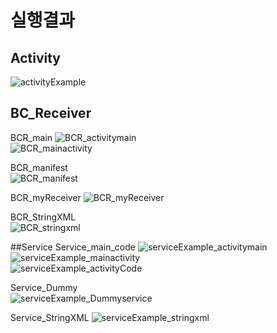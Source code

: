 # 실행결과

## Activity
![activityExample](https://github.com/Kang-SeoHyun/Android_app/assets/77817094/958d0b83-8624-43c1-8923-69b0d36323ea)

## BC_Receiver  
BCR_main 
![BCR_activitymain](https://github.com/Kang-SeoHyun/Android_app/assets/77817094/e90eb326-793e-4790-b096-f807337cbca0)    
![BCR_mainactivity](https://github.com/Kang-SeoHyun/Android_app/assets/77817094/3b937222-14af-4eda-a1f7-be608db7f4ed)  

BCR_manifest  
![BCR_manifest](https://github.com/Kang-SeoHyun/Android_app/assets/77817094/12fa65f2-5b61-49cc-80da-79aeacf38009)  

BCR_myReceiver
![BCR_myReceiver](https://github.com/Kang-SeoHyun/Android_app/assets/77817094/baa9fe19-803d-457c-83ee-67c0e5b8c4d8)

BCR_StringXML  
![BCR_stringxml](https://github.com/Kang-SeoHyun/Android_app/assets/77817094/7ada24b8-2ccb-4500-91e9-0f3f079b1e03)


##Service
Service_main_code
![serviceExample_activitymain](https://github.com/Kang-SeoHyun/Android_app/assets/77817094/6d46b846-a7b5-45e1-9cb8-389d241b8298)
![serviceExample_mainactivity](https://github.com/Kang-SeoHyun/Android_app/assets/77817094/82e072f8-1dd3-4902-9c7e-ce8a538f3e52)  
![serviceExample_activityCode](https://github.com/Kang-SeoHyun/Android_app/assets/77817094/0a550e17-e261-48dd-acf1-82f4acd7745b)

Service_Dummy  
![serviceExample_Dummyservice](https://github.com/Kang-SeoHyun/Android_app/assets/77817094/01e8da90-257b-4c14-accd-80d27f7578f8)

Service_StringXML
![serviceExample_stringxml](https://github.com/Kang-SeoHyun/Android_app/assets/77817094/c041522a-9faf-4b03-8bfa-ed3fe3dc2310)
